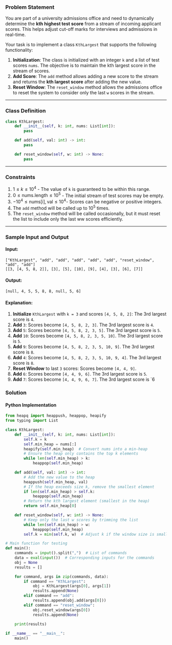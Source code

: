 ### **Problem Statement**

You are part of a university admissions office and need to dynamically determine the **kth highest test score** from a stream of incoming applicant scores. This helps adjust cut-off marks for interviews and admissions in real-time.

Your task is to implement a class `KthLargest` that supports the following functionality:

1. **Initialization**: The class is initialized with an integer `k` and a list of test scores `nums`. The objective is to maintain the kth largest score in the stream of scores.
2. **Add Score**: The `add` method allows adding a new score to the stream and returns the **kth largest score** after adding the new value.
3. **Reset Window**: The `reset_window` method allows the admissions office to reset the system to consider only the last `w` scores in the stream.

---

### **Class Definition**

```python
class KthLargest:
    def __init__(self, k: int, nums: List[int]):
        pass

    def add(self, val: int) -> int:
        pass

    def reset_window(self, w: int) -> None:
        pass
```

---

### **Constraints**

1. $1 \leq k \leq 10^4$ - The value of `k` is guaranteed to be within this range.
2. $0 \leq \text{nums.length} \leq 10^5$ - The initial stream of test scores may be empty.
3. $-10^4 \leq \text{nums[i]}, \text{val} \leq 10^4$- Scores can be negative or positive integers.
4. The `add` method will be called up to $10^5$ times.
5. The `reset_window` method will be called occasionally, but it must reset the list to include only the last ww scores efficiently.

---

### **Sample Input and Output**

#### Input:

```plaintext
["KthLargest", "add", "add", "add", "add", "add", "reset_window", "add", "add"]
[[3, [4, 5, 8, 2]], [3], [5], [10], [9], [4], [3], [6], [7]]
```

#### Output:

```plaintext
[null, 4, 5, 5, 8, 8, null, 5, 6]
```

#### Explanation:

1. **Initialize** `KthLargest` with `k = 3` and scores `[4, 5, 8, 2]`: The 3rd largest score is `4`.
2. **Add** `3`: Scores become `[4, 5, 8, 2, 3]`. The 3rd largest score is `4`.
3. **Add** `5`: Scores become `[4, 5, 8, 2, 3, 5]`. The 3rd largest score is `5`.
4. **Add** `10`: Scores become `[4, 5, 8, 2, 3, 5, 10]`. The 3rd largest score is `5`.
5. **Add** `9`: Scores become `[4, 5, 8, 2, 3, 5, 10, 9]`. The 3rd largest score is `8`.
6. **Add** `4`: Scores become `[4, 5, 8, 2, 3, 5, 10, 9, 4]`. The 3rd largest score is `8`.
7. **Reset Window** to last `3` scores: Scores become `[4, 4, 9]`.
8. **Add** `6`: Scores become `[4, 4, 9, 6]`. The 3rd largest score is `5`.
9. **Add** `7`: Scores become `[4, 4, 9, 6, 7]`. The 3rd largest score is `6

### Solution
#### Python Implementation
```python
from heapq import heappush, heappop, heapify
from typing import List

class KthLargest:
    def __init__(self, k: int, nums: List[int]):
        self.k = k
        self.min_heap = nums[:]
        heapify(self.min_heap)  # Convert nums into a min-heap
        # Ensure the heap only contains the top k elements
        while len(self.min_heap) > k:
            heappop(self.min_heap)

    def add(self, val: int) -> int:
        # Add the new value to the heap
        heappush(self.min_heap, val)
        # If the heap exceeds size k, remove the smallest element
        if len(self.min_heap) > self.k:
            heappop(self.min_heap)
        # Return the kth largest element (smallest in the heap)
        return self.min_heap[0]

    def reset_window(self, w: int) -> None:
        # Keep only the last w scores by trimming the list
        while len(self.min_heap) > w:
            heappop(self.min_heap)
        self.k = min(self.k, w)  # Adjust k if the window size is smaller

# Main function for testing
def main():
    commands = input().split(",")  # List of commands
    data = eval(input())  # Corresponding inputs for the commands
    obj = None
    results = []

    for command, args in zip(commands, data):
        if command == "KthLargest":
            obj = KthLargest(args[0], args[1])
            results.append(None)
        elif command == "add":
            results.append(obj.add(args[0]))
        elif command == "reset_window":
            obj.reset_window(args[0])
            results.append(None)
    
    print(results)

if __name__ == "__main__":
    main()
```